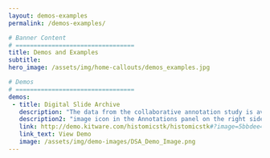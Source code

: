 ```yaml
---
layout: demos-examples
permalink: /demos-examples/

# Banner Content
# =================================
title: Demos and Examples
subtitle:
hero_image: /assets/img/home-callouts/demos_examples.jpg

# Demos
# =================================
demos:
 - title: Digital Slide Archive
   description: "The data from the collaborative annotation study is available on a demo instance of the Digital Slide Archive. The link goes to one of the TCGA slides that was used in the study. If you click the"
   description2: "image icon in the Annotations panel on the right side of the screen, you'll see the results of a collaborative annotation."
   link: http://demo.kitware.com/histomicstk/histomicstk#?image=5bbdee4fe629140048d01adf&bounds=25823%2C19101%2C43534%2C29208%2C0
   link_text: View Demo
   image: /assets/img/demo-images/DSA_Demo_Image.png
---
```

